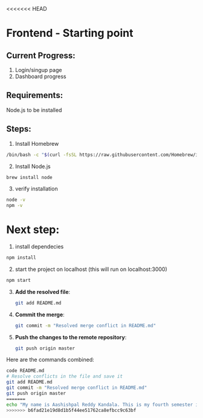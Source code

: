 <<<<<<< HEAD
# Frontend - Starting point

## Current Progress:
1. Login/singup page
2. Dashboard progress

## Requirements:

Node.js to be installed

## Steps:
1. Install Homebrew
```bash
/bin/bash -c "$(curl -fsSL https://raw.githubusercontent.com/Homebrew/install/HEAD/install.sh)"
```

2. Install Node.js
```bash
brew install node
```

3. verify installation
```bash
node -v
npm -v
```


# Next step:

1. install dependecies
```bash
npm install
```

2. start the project on localhost (this will run on localhost:3000)
```bash
npm start
```


3. **Add the resolved file**:
    ```sh
    git add README.md
    ```

4. **Commit the merge**:
    ```sh
    git commit -m "Resolved merge conflict in README.md"
    ```

5. **Push the changes to the remote repository**:
    ```sh
    git push origin master
    ```

Here are the commands combined:

```sh
code README.md
# Resolve conflicts in the file and save it
git add README.md
git commit -m "Resolved merge conflict in README.md"
git push origin master
=======
echo "My name is Aashishpal Reddy Kandala. This is my fourth semester in UNT." 
>>>>>>> b6fad21e19d8d1b5f44ee51762ca8efbcc9c63bf
